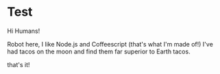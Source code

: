 # Test

Hi Humans!

Robot here, I like Node.js and Coffeescript (that's what I'm made of!)
I've had tacos on the moon and find them far superior to Earth tacos.

that's it!
